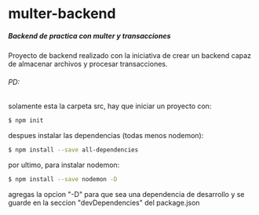 # multer-backend
<h5>Backend de practica con multer y transacciones</h5>

<p>Proyecto de backend realizado con la iniciativa de crear un backend capaz de almacenar archivos y procesar transacciones.</p>

<h6>PD:</h6>

solamente esta la carpeta src, hay que iniciar un proyecto con:
```sh
$ npm init
```
despues instalar las dependencias (todas menos nodemon):
```sh
$ npm install --save all-dependencies
```

por ultimo, para instalar nodemon:
```sh
$ npm install --save nodemon -D
```
agregas la opcion "-D" para que sea una dependencia de desarrollo y se guarde en la seccion "devDependencies" del package.json
